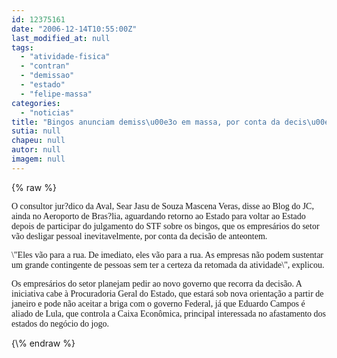 ```yaml
---
id: 12375161
date: "2006-12-14T10:55:00Z"
last_modified_at: null
tags:
  - "atividade-fisica"
  - "contran"
  - "demissao"
  - "estado"
  - "felipe-massa"
categories:
  - "noticias"
title: "Bingos anunciam demiss\u00e3o em massa, por conta da decis\u00e3o do STF contra a atividade no Estado"
sutia: null
chapeu: null
autor: null
imagem: null
---
```

{\% raw %}
<p><P><FONT face=Verdana>O consultor jur?dico da Aval, Sear Jasu de Souza Mascena Veras, disse ao Blog do JC, ainda no Aeroporto de Bras?lia, aguardando retorno ao Estado para voltar ao Estado depois de participar do julgamento do STF sobre os bingos, que os empresários do setor vão desligar pessoal inevitavelmente, por conta da decisão de anteontem.</FONT></P></p>
<p><P><FONT face=Verdana>\"Eles vão para a rua. De imediato, eles vão para a rua. As empresas não podem sustentar um grande contingente de pessoas sem ter a certeza da retomada da atividade\", explicou.</FONT></P></p>
<p><P><FONT face=Verdana>Os empresários do setor planejam pedir ao novo governo que recorra da decisão. A iniciativa cabe à Procuradoria Geral do Estado, que estará sob nova orientação a partir de janeiro e pode não aceitar a briga com o governo Federal, já que Eduardo Campos é aliado de Lula, que controla a Caixa Econômica, principal interessada no afastamento dos estados do negócio do jogo.</FONT></P> </p>
{\% endraw %}